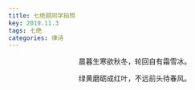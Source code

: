 ```yaml
---
title: 七绝题同学拍照
key: 2019.11.3
tags: 七绝
categories: 律诗
---
```


<p align="center">晨暮生寒欲秋冬，轮回自有霜雪冰。
</p>
<p align="center">绿黄磨砺成红叶，不远前头待春风。
</p>
